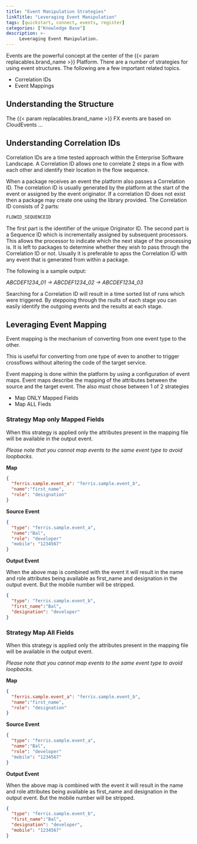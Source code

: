 ```yaml
---
title: "Event Manipulation Strategies"
linkTitle: "Leveraging Event Manipulation"
tags: [quickstart, connect, events, register]
categories: ["Knowledge Base"]
description: >-
     Leveraging Event Manipulation.
---
```


Events are the powerful concept at the center of the {{< param replacables.brand_name  >}} Platform. There are a number of strategies for using event structures. The following are a few important related topics.

* Correlation IDs
* Event Mappings


## Understanding the Structure

The {{< param replacables.brand_name  >}} FX events are based on CloudEvents ... 


## Understanding Correlation IDs

Correlation IDs are a time tested approach within the Enterprise Software Landscape. A Correlation ID allows one to correlate 2 steps in a flow with each other and identify their location in the flow sequence.

When a package receives an event the platform also passes a Correlation ID. The correlation ID is usually generated by the platform at the start of the event or assigned by the event originator. If a correlation ID does not exist then a package may create one using the library provided. The Correlation ID consists of 2 parts:

```python
FLOWID_SEQUENCEID
```

The first part is the identifier of the unique Originator ID. The second part is a Sequence ID which is incrementally assigned by subsequent processors. This allows the processor to indicate which the next stage of the processing is. It is left to packages to determine whether they wish to pass through the Correlation ID or not. Usually it is preferable to apss the Correlation ID with any event that is generated from within a package.

The following is a sample output:

_ABCDEF1234_01 -> ABCDEF1234_02 -> ABCDEF1234_03_

Searching for a Correlation ID will result in a time sorted list of runs which were triggered. By steppoing through the rsults of each stage you can easily identify the outgoing events and the results at each stage.


## Leveraging Event Mapping

Event mapping is the mechanism of converting from one event type to the other. 

This is useful for converting from one type of even to another to trigger crossflows without altering the code of the target service. 

Event mapping is done within the platform by using a configuration of event maps. Event maps describe the mapping of the attributes between the source and the target event. The also must chose between 1 of 2 strategies

* Map ONLY Mapped Fields
* Map ALL Fieds

### Strategy Map only Mapped Fields

When this strategy is applied only the attributes present in the mapping file will be available in the output event. 

*Please note that you cannot map events to the same event type to avoid loopbacks.*

**Map**

```json
{
  "ferris.sample.event_a": "ferris.sample.event_b",
  "name":"first_name",
  "role": "designation"
}
```

**Source Event**

```json
{
  "type": "ferris.sample.event_a",
  "name":"Bal",
  "role": "developer"
  "mobile": "1234567"
}
```

**Output Event**

When the above map is combined with the event it will result in the name and role attributes being available as first_name and designation in the output event. But the mobile number will be stripped.

```json
{
  "type": "ferris.sample.event_b",
  "first_name":"Bal",
  "designation": "developer"
}
```

### Strategy Map All Fields

When this strategy is applied only the attributes present in the mapping file will be available in the output event. 

*Please note that you cannot map events to the same event type to avoid loopbacks.*

**Map**

```json
{
  "ferris.sample.event_a": "ferris.sample.event_b",
  "name":"first_name",
  "role": "designation"
}
```

**Source Event**

```json
{
  "type": "ferris.sample.event_a",
  "name":"Bal",
  "role": "developer"
  "mobile": "1234567"
}
```

**Output Event**

When the above map is combined with the event it will result in the name and role attributes being available as first_name and designation in the output event. But the mobile number will be stripped.

```json
{
  "type": "ferris.sample.event_b",
  "first_name":"Bal",
  "designation": "developer",
  "mobile": "1234567"
}
```



